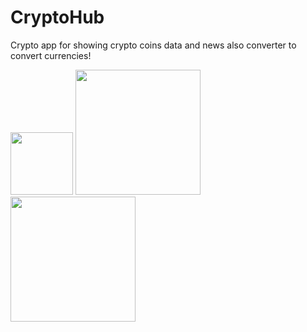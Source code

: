 # CryptoHub
Crypto app for showing crypto coins data and news also converter to convert currencies!



<img src="![home](https://user-images.githubusercontent.com/88928420/218778992-9bb1dbfc-5812-4e4b-a180-f187f3c2b3cf.png)" width="100" >

<img src="![home_searching](https://user-images.githubusercontent.com/88928420/218779000-3d5cdf8d-474f-4e08-9aba-337a3ce40141.png)" height="200">

<img src="![news_refreshing](https://user-images.githubusercontent.com/88928420/218779007-b8f0f426-b619-47d6-8fd0-8239818b7c17.png)" height="200">
